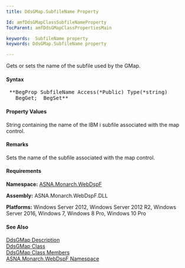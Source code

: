 ```yaml
---
title: DdsGMap.SubfileName Property

Id: amfDdsGMapClassSubfileNameProperty
TocParent: amfDdsGMapClassPropertiesMain

keywords:  SubfileName property
keywords: DdsGMap.SubfileName property

---
```


Gets or sets the name of the subfile used by the GMap.

#### Syntax
<pre class="prettyprint"> **BegProp SubfileName Access(*Public) Type(*string)
   BegGet;  BegSet** </pre>

#### Property Values
String containing the name of the IBM i subfile associated with the map control.

#### Remarks
Sets the name of the subfile associated with the map control. 

#### Requirements
**Namespace:** [ASNA.Monarch.WebDspF](amfWebDspFNamespace.html)

**Assembly:** ASNA.Monarch.WebDspF.DLL

**Platforms:** Windows Server 2012, Windows Server 2012 R2, Windows Server 2016, Windows 7, Windows 8 Pro, Windows 10 Pro

#### See Also
[DdsGMap Description](amfUnderstandingMaps.html)<br /> [ DdsGMap Class](amfDdsGMapClass.html) <br /> [ DdsGMap Class Members](amfDdsGMapClassMembers.html) <br /> [ ASNA.Monarch.WebDspF Namespace](amfWebDspFNamespace.html) 
